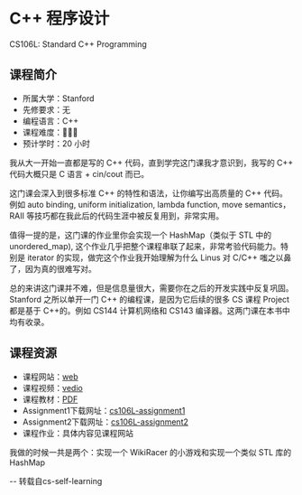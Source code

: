 # C++ 程序设计
CS106L: Standard C++ Programming
## 课程简介
- 所属大学：Stanford
- 先修要求：无
- 编程语言：C++
- 课程难度：🌟🌟🌟
- 预计学时：20 小时

我从大一开始一直都是写的 C++ 代码，直到学完这门课我才意识到，我写的 C++ 代码大概只是 C 语言 + cin/cout 而已。

这门课会深入到很多标准 C++ 的特性和语法，让你编写出高质量的 C++ 代码。例如 auto binding, uniform initialization, lambda function, move semantics，RAII 等技巧都在我此后的代码生涯中被反复用到，非常实用。

值得一提的是，这门课的作业里你会实现一个 HashMap（类似于 STL 中的 unordered_map), 这个作业几乎把整个课程串联了起来，非常考验代码能力。特别是 iterator 的实现，做完这个作业我开始理解为什么 Linus 对 C/C++ 嗤之以鼻了，因为真的很难写对。

总的来讲这门课并不难，但是信息量很大，需要你在之后的开发实践中反复巩固。Stanford 之所以单开一门 C++ 的编程课，是因为它后续的很多 CS 课程 Project 都是基于 C++的。例如 CS144 计算机网络和 CS143 编译器。这两门课在本书中均有收录。

## 课程资源
- 课程网站：[web](http://web.stanford.edu/class/cs106l/)
- 课程视频：[vedio](https://www.youtube.com/channel/UCSqr6y-eaQT_qZJVUm_4QxQ/playlists)
- 课程教材：[PDF](http://web.stanford.edu/class/cs106l/full_course_reader.pdf)
- Assignment1下载网址：[cs106L-assignment1](https://github.com/snme/cs106L-assignment1)
- Assignment2下载网址：[cs106L-assignment2](https://github.com/snme/cs106L-assignment2)
- 课程作业：具体内容见课程网站

我做的时候一共是两个：实现一个 WikiRacer 的小游戏和实现一个类似 STL 库的 HashMap

-- 转载自cs-self-learning